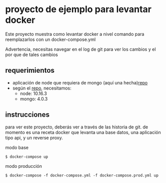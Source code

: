 # proyecto de ejemplo para levantar docker

Este proyecto muestra como levantar docker a nivel comando para reemplazarlos con un docker-compose.yml

Advertencia, necesitas navegar en el log de git para ver los cambios y el por que de tales cambios

## requerimientos

- aplicación de node que requiera de mongo (aquí una hecha)[repo](https://github.com/siht/node_api_test)
- según el [repo](https://github.com/siht/node_api_test), necesitamos:
    - node: 10.16.3
    - mongo: 4.0.3

## instrucciones

para ver este proyecto, deberás ver a través de las historia de git. de momento es una receta docker que levanta una base datos, una aplicación tipo api, y un reverse proxy.

modo base
```bash
$ docker-compose up
```

modo producción
```
$ docker-compose -f docker-compose.yml -f docker-compose.prod.yml up
```
